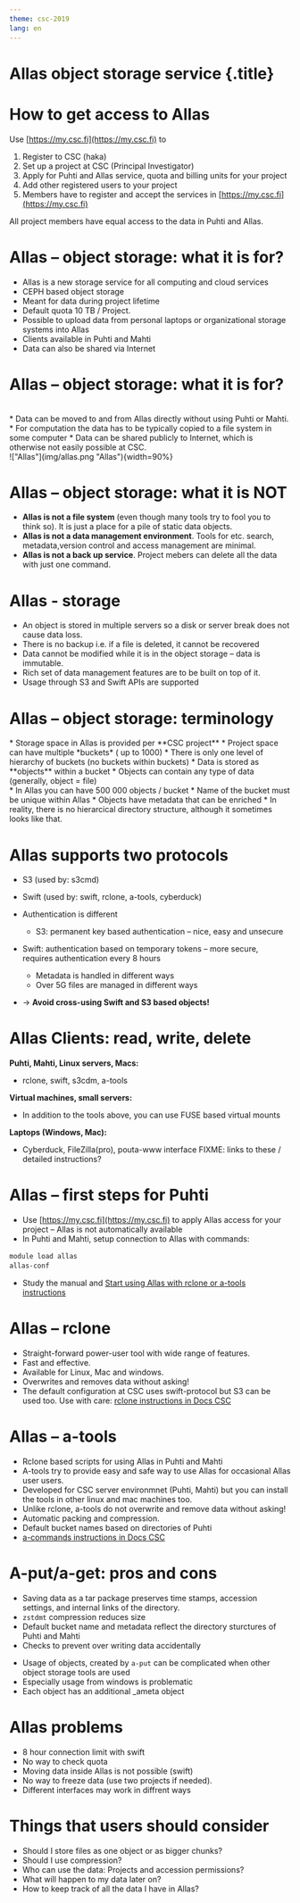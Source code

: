 ```yaml
---
theme: csc-2019
lang: en
---
```


# Allas object storage service {.title}

# How to get access to Allas

Use [https://my.csc.fi](https://my.csc.fi) to 

1. Register to CSC (haka)
2. Set up a project at CSC (Principal Investigator)
3. Apply for Puhti and Allas service, quota and billing units for your project
4. Add other registered users to your project
5. Members have to register and accept the services in [https://my.csc.fi](https://my.csc.fi)

All project members have equal access to the data in Puhti and Allas.

# Allas – object storage: what it is for?

*  Allas is a new storage service for all computing and cloud services
*  CEPH based object storage
*  Meant for data during project lifetime
*  Default quota 10 TB / Project.
*  Possible to upload data from personal laptops or organizational storage systems into Allas
*  Clients available in Puhti and Mahti
*  Data can also be shared via Internet

# Allas – object storage: what it is for?

<br>

<div class="column">
*  Data can be moved to and from Allas directly without using Puhti or Mahti.
*  For computation the data has to be typically copied to a file system in some computer
*  Data can be shared publicly to Internet, which is otherwise not easily possible at CSC.
</div>
<div class="column">
!["Allas"](img/allas.png "Allas"){width=90%}
</div>

# Allas – object storage: what it is NOT

*  **Allas is not a file system** (even though many tools try to fool you to think so). It is just a place for a pile of static data objects.
*  **Allas is not a data management environment**. Tools for etc. search, metadata,version control and access management are minimal.
*  **Allas is not a back up service**. Project mebers can delete all the data with just one command.

# Allas - storage 

* An object is stored in multiple servers so a disk or server break does not cause data loss.
* There is no backup i.e. if a file is deleted, it cannot be recovered
* Data cannot be modified while it is in the object storage – data is immutable.
* Rich set of data management features are to be built on top of it.
* Usage through S3 and Swift APIs are supported

# Allas – object storage: terminology

<div class="column">
*  Storage space in Allas is provided per **CSC project**
*  Project space can have multiple *buckets* ( up to 1000)
*  There is only one level of hierarchy of buckets (no buckets within buckets)
*  Data is stored as **objects** within a bucket
*  Objects can contain any type of data (generally, object = file)
</div>
<div class="column">
*  In Allas you can have 500 000 objects / bucket
*  Name of the bucket must be unique within Allas
*  Objects have metadata that can be enriched 
*  In reality, there is no hierarcical directory structure, although it sometimes looks like that.
</div>

# Allas supports two protocols

*  S3  (used by: s3cmd)
*  Swift (used by: swift, rclone, a-tools, cyberduck)  

*   Authentication is different
    * S3: permanent key based authentication – nice, easy and unsecure
*   Swift: authentication based on temporary tokens – more secure, requires authentication every 8 hours
    * Metadata is handled in different ways
    * Over 5G files are managed in different ways
*   → **Avoid cross-using Swift and S3 based objects!**


# Allas Clients: read, write, delete

**Puhti, Mahti, Linux servers, Macs:**
*  rclone, swift, s3cdm, a-tools

**Virtual machines, small servers:**
* In addition to the tools above, you can use FUSE based virtual mounts

**Laptops (Windows, Mac):**
* Cyberduck, FileZilla(pro), pouta-www interface
FIXME: links to these / detailed instructions?

# Allas – first steps for Puhti 

*  Use [https://my.csc.fi](https://my.csc.fi) to apply Allas access for your project – Allas is not automatically available
*  In Puhti and Mahti, setup connection to Allas with commands:
```bash
module load allas
allas-conf
```
*  Study the manual and [Start using Allas with rclone or a-tools instructions](https://docs.csc.fi/data/Allas/)

# Allas – rclone

*  Straight-forward power-user tool with wide range of features.
*  Fast and effective.
*  Available for Linux, Mac and windows.
*  Overwrites and removes data without asking!
*  The default configuration at CSC uses swift-protocol but S3 can be used too.
Use with care: [rclone instructions in Docs CSC](https://docs.csc.fi/#data/Allas/using_allas/rclone/)


# Allas – a-tools

*  Rclone based scripts for using Allas in Puhti and Mahti
*  A-tools try to provide easy and safe way to use Allas for occasional Allas user users.
*  Developed for CSC server environmnet (Puhti, Mahti) but you can install the tools in other linux and mac machines too.
*  Unlike rclone, a-tools do not overwrite and remove data without asking!
*  Automatic packing and compression.
*  Default bucket names based on directories of Puhti
*  [a-commands instructions in Docs CSC](https://docs.csc.fi/#data/Allas/using_allas/a_commands/)


# A-put/a-get: pros and cons

+ Saving data as a tar package preserves time stamps, accession settings, and internal links of the directory.
+ `zstdmt` compression reduces size
+ Default bucket name and metadata reflect the directory sturctures of Puhti and Mahti
+ Checks to prevent over writing data accidentally

- Usage of objects, created by `a-put` can be complicated when other object storage tools are used
- Especially usage from windows is problematic
- Each object has an additional _ameta object

# Allas problems

*   8 hour connection limit with swift
*   No way to check quota
*   Moving data inside Allas is not possible (swift)
*   No way to freeze data (use two projects if needed).
*   Different interfaces may work in diffrent ways


# Things that users should consider 

*   Should I store files as one object or as bigger chunks?
*   Should I use compression?
*   Who can use the data: Projects and accession permissions?
*   What will happen to my data later on?
*   How to keep track of all the data I have in Allas?
